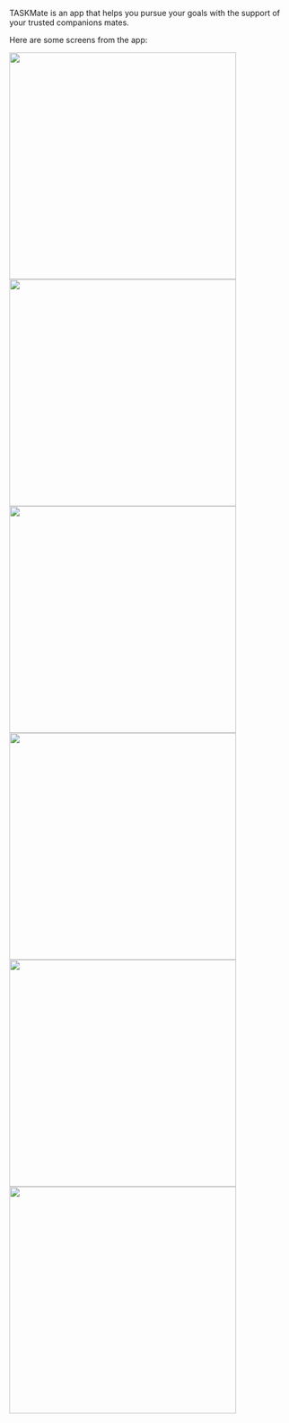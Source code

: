 TASKMate is an app that helps you pursue your goals with the support of your trusted companions mates.

Here are some screens from the app: 


<img width="404" src="https://github.com/user-attachments/assets/fd0f932c-b7fa-4649-9e96-cd3422178950">
<img width="404" src="https://github.com/user-attachments/assets/99e4e229-c389-4bff-bf8a-28862e9ae1f4">
<img width="404" src="https://github.com/user-attachments/assets/188e26be-a2f3-415c-834c-832011deeea8">
<img width="404" src="https://github.com/user-attachments/assets/2688856e-ce57-4c60-a185-bfcc0763cb4f">
<img width="404" src="https://github.com/user-attachments/assets/003df10e-6e19-4d9d-998b-efe10c874a16">
<img width="404" src="https://github.com/user-attachments/assets/e3287fec-7004-4bf0-b1c1-f9246db54c97">

